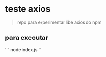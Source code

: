 # teste axios

> repo para experimentar libe axios do npm

## para executar 

´´´
node index.js
´´´
